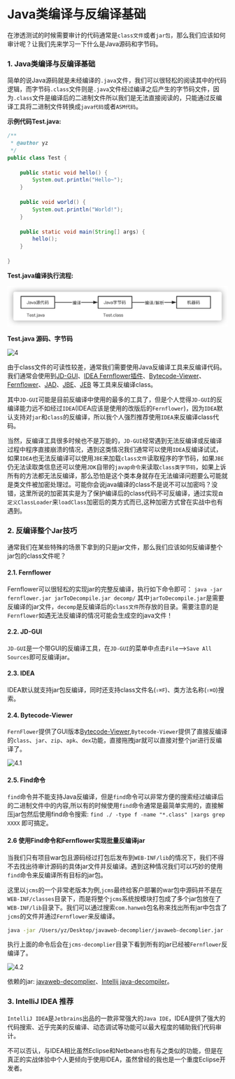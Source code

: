 # Java类编译与反编译基础

在渗透测试的时候需要审计的代码通常是`class文件`或者`jar包`，那么我们应该如何审计呢？让我们先来学习一下什么是Java源码和字节码。

### 1. Java类编译与反编译基础

简单的说Java源码就是未经编译的`.java`文件，我们可以很轻松的阅读其中的代码逻辑，而字节码`.class`文件则是`.java`文件经过编译之后产生的字节码文件，因为`.class`文件是编译后的二进制文件所以我们是无法直接阅读的，只能通过反编译工具将二进制文件转换成`java代码`或者`ASM代码`。

**示例代码Test.java:**

```java
/**
 * @author yz
 */
public class Test {

	public static void hello() {
		System.out.println("Hello~");
	}

	public void world() {
		System.out.println("World!");
	}

	public static void main(String[] args) {
		hello();
	}

}
```

**Test.java编译执行流程:**

![image-20200919110424641](../images/image-20200919110424641.png)

**Test.java 源码、字节码**

![4](../images/4.png)

由于class文件的可读性较差，通常我们需要使用Java反编译工具来反编译代码。我们通常会使用到[JD-GUI](http://jd.benow.ca/)、[IDEA Fernflower插件](https://github.com/JetBrains/intellij-community/tree/master/plugins/java-decompiler/engine/src/org/jetbrains/java/decompiler)、[Bytecode-Viewer](https://github.com/Konloch/bytecode-viewer/releases)、[Fernflower](https://the.bytecode.club/showthread.php?tid=5)、[JAD](http://www.javadecompilers.com/jad)、[JBE](http://www.cs.ioc.ee/~ando/jbe/)、[JEB](https://www.pnfsoftware.com/jeb/manual/) 等工具来反编译class。

其中`JD-GUI`可能是目前反编译中使用的最多的工具了，但是个人觉得`JD-GUI`的反编译能力远不如经过`IDEA`(IDEA应该是使用的改版后的`Fernflower`)，因为`IDEA`默认支持对`jar`和`class`的反编译，所以我个人强烈推荐使用`IDEA`来反编译class代码。

当然，反编译工具很多时候也不是万能的，`JD-GUI`经常遇到无法反编译或反编译过程中程序直接崩溃的情况，遇到这类情况我们通常可以使用`IDEA`反编译试试，如果`IDEA`也无法反编译可以使用`JBE`来加载`class文件`读取程序的字节码，如果`JBE`仍无法读取类信息还可以使用`JDK`自带的`javap命令`来读取`class类字节码`，如果上诉所有的方法都无法反编译，那么恐怕是这个类本身就存在无法编译问题要么可能就是类文件被加密处理过。可能你会说java编译的class不是说不可以加密吗？没错，这里所说的加密其实是为了保护编译后的class代码不可反编译，通过实现`自定义ClassLoader`来`loadClass`加密后的类方式而已,这种加密方式曾在实战中也有遇到。

### 2. 反编译整个Jar技巧

通常我们在某些特殊的场景下拿到的只是jar文件，那么我们应该如何反编译整个jar包的class文件呢？

#### 2.1. Fernflower

Fernflower可以很轻松的实现jar的完整反编译，执行如下命令即可： `java -jar fernflower.jar jarToDecompile.jar decomp/` 其中`jarToDecompile.jar`是需要反编译的jar文件，`decomp`是反编译后的`class文件`所存放的目录。需要注意的是`Fernflower`如遇无法反编译的情况可能会生成空的java文件！

#### 2.2. JD-GUI

`JD-GUI`是一个带GUI的反编译工具，在`JD-GUI`的菜单中点击`File`-->`Save All Sources`即可反编译jar。

#### 2.3. IDEA

IDEA默认就支持jar包反编译，同时还支持class文件名(`⇧⌘F`)、类方法名称(`⇧⌘O`)搜索。

#### 2.4. Bytecode-Viewer

`FernFlower`提供了GUI版本[Bytecode-Viewer](https://github.com/Konloch/bytecode-viewer/releases),`Bytecode-Viewer`提供了直接反编译的`class`、`jar`、`zip`、`apk`、`dex`功能，直接拖拽jar就可以直接对整个jar进行反编译了。

![4.1](../images/4.1.png)

#### 2.5. Find命令

`find`命令并不能支持Java反编译，但是`find`命令可以非常方便的搜索经过编译后的二进制文件中的内容,所以有的时候使用`find`命令通常是最简单实用的，直接解压jar包然后使用find命令搜索: `find ./ -type f -name "*.class" |xargs grep XXXX` 即可搞定。

#### 2.6 使用Find命令和Fernflower实现批量反编译jar

当我们只有项目war包且源码经过打包后发布到`WEB-INF/lib`的情况下，我们不得不去找出待审计源码的具体jar文件并反编译。遇到这种情况我们可以巧妙的使用`find`命令来反编译所有目标的jar包。

这里以`jcms`的一个非常老版本为例,`jcms`最终给客户部署的war包中源码并不是在`WEB-INF/classes`目录下，而是将整个`jcms`系统按模块打包成了多个jar包放在了`WEB-INF/lib`目录下。我们可以通过搜索`com.hanweb`包名称来找出所有jar中包含了`jcms`的文件并通过`Fernflower`来反编译。

```bash
java -jar /Users/yz/Desktop/javaweb-decomplier/javaweb-decomplier.jar -dgs=1 $(find /Users/yz/Desktop/jcms/WEB-INF/lib/ -type f -name "*.jar" |xargs grep "com.hanweb" |awk '{print $3}') /Users/yz/jcms-decomplier
```

执行上面的命令后会在`jcms-decomplier`目录下看到所有的jar已经被`Fernflower`反编译了。

![4.2](../images/4.2.png)

依赖的jar: [javaweb-decomplier](https://github.com/anbai-inc/javaweb-decomplier)、[Intellij java-decompiler](https://github.com/JetBrains/intellij-community/tree/master/plugins/java-decompiler/engine)。

### 3. IntelliJ IDEA 推荐

`IntelliJ IDEA`是`Jetbrains`出品的一款非常强大的`Java IDE`，IDEA提供了强大的代码搜索、近乎完美的反编译、动态调试等功能可以最大程度的辅助我们代码审计。

不可以否认，与IDEA相比虽然Eclipse和Netbeans也有与之类似的功能，但是在真正的实战体验中个人更倾向于使用IDEA，虽然曾经的我也是一个重度Eclipse开发者。